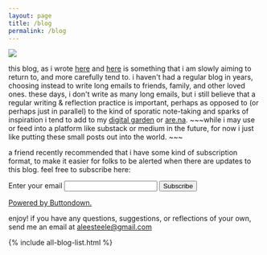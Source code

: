 ```yaml
---
layout: page
title: /blog
permalink: /blog
---
```


<img src="../assets/img/birds.jpg"/>

this blog, as i wrote [here](https://twitter.com/aleesteele/status/1687410000329678851) and [here](https://post.lurk.org/@aleesteele/110830839366429110) is something that i am slowly aiming to return to, and more carefully tend to. i haven't had a regular blog in years, choosing instead to write long emails to friends, family, and other loved ones. these days, i don't write as many long emails, but i still believe that a regular writing & reflection practice is important, perhaps as opposed to (or perhaps just in parallel) to the kind of sporatic note-taking and sparks of inspiration i tend to add to my <a href="https://notes.aleesteele.com/">digital garden</a> or [are.na](https://www.are.na/anne-lee-steele). ~~~while i may use or feed into a platform like substack or medium in the future, for now i just like putting these small posts out into the world. ~~~

a friend recently recommended that i have some kind of subscription format, to make it easier for folks to be alerted when there are updates to this blog. feel free to subscribe here:
<form
  action="https://buttondown.email/api/emails/embed-subscribe/aleesteele"
  method="post"
  target="popupwindow"
  onsubmit="window.open('https://buttondown.email/aleesteele', 'popupwindow')"
  class="embeddable-buttondown-form"
>
  <label for="bd-email">Enter your email</label>
  <input type="email" name="email" id="bd-email" />
  
  <input type="submit" value="Subscribe" />
  <p>
    <a href="https://buttondown.email/refer/aleesteele" target="_blank">Powered by Buttondown.</a>
  </p>
</form>

enjoy! if you have any questions, suggestions, or reflections of your own, send me an email at [aleesteele@gmail.com](mailto:aleesteele@gmail.com)

{% include all-blog-list.html %}
